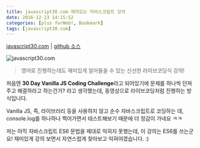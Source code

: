 ```yaml
---
title: javascript30.com 재미있는 자바스크립트 강의
date: 2016-12-23 14:15:52
categories: [plus forWeb!, Bookmark]
tags: [javascript30.com]
---
```


[javascript30.com](https://javascript30.com) | [github 소스](https://github.com/wesbos/JavaScript30)

![javascript30.com](/image/js30.jpg)

> 영어로 진행하는데도 재미있게 알아들을 수 있는 신선한 라이브코딩식 강의!

처음엔 **30 Day Vanilla JS Coding Challenge**라고 되어있기에 문제를 하나씩 던져주고 해결하라고 하는건가? 라고 생각했는데, 동영상으로 라이브코딩처럼 진행하는 방식입니다.

Vanilla JS, 즉, 라이브러리 등을 사용하지 않고 순수 자바스크립트로 코딩하는 데, console.log를 하나하나 찍어가면서 테스트해보기 때문에 더 정감이 가네요 ㅋㅋ

저는 아직 자바스크립트 ES6 문법을 제대로 익히지 못했는데, 이 강의는 ES6를 쓰는군요!
재미있게 강의 보면서 자연스럽게 찾아보고 익혀야겠습니다. :)

